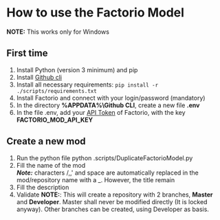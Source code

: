 # How to use the Factorio Model
**__NOTE:__** This works only for Windows
## First time
1. Install Python (version 3 minimum) and pip
2. Install <a href=https://cli.github.com/>Github cli</a>
3. Install all necessary requirements: ```pip install -r ./scripts/requirements.txt```
4. Install Factorio and connect with your login/password (mandatory)
5. In the directory **%APPDATA%\Github CLI**, create a new file **.env**
6. In the file .env, add your <a href="https://factorio.com/profile">API Token</a> of Factorio, with the key **FACTORIO_MOD_API_KEY**
   
## Create a new mod
1. Run the python file python .scripts/DuplicateFactorioModel.py
2. Fill the name of the mod  
<em>**Note:**</em> characters /,\,' and space are automatically replaced in the mod/repository name with a _. However, the title remain
3. Fill the description
4. Validate
**__NOTE:__**: This will create a repository with 2 branches, **Master** and **Developer**. Master shall never be modified directly (It is locked anyway).
Other branches can be created, using Developer as basis.
 

